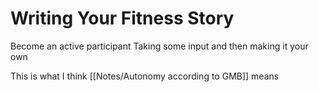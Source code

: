 # Writing Your Fitness Story

Become an active participant
Taking some input and then making it your own

This is what I think [[Notes/Autonomy according to GMB]]
means


